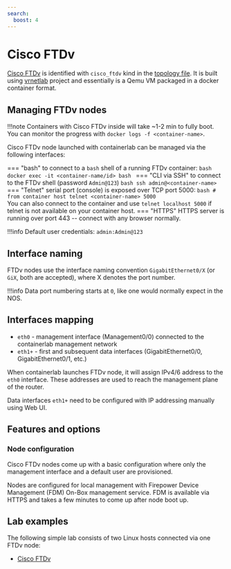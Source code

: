 ```yaml
---
search:
  boost: 4
---
```

# Cisco FTDv

[Cisco FTDv](https://www.cisco.com/c/en/us/products/collateral/security/firepower-ngfw-virtual/threat-defense-virtual-ngfwv-ds.html) is identified with `cisco_ftdv` kind in the [topology file](../topo-def-file.md). It is built using [vrnetlab](../vrnetlab.md) project and essentially is a Qemu VM packaged in a docker container format.

## Managing FTDv nodes

!!!note
    Containers with Cisco FTDv inside will take ~1-2 min to fully boot.  
    You can monitor the progress with `docker logs -f <container-name>`.

Cisco FTDv node launched with containerlab can be managed via the following interfaces:

=== "bash"
    to connect to a `bash` shell of a running FTDv container:
    ```bash
    docker exec -it <container-name/id> bash
    ```
=== "CLI via SSH"
    to connect to the FTDv shell (password `Admin@123`)
    ```bash
    ssh admin@<container-name>
    ```
=== "Telnet"
    serial port (console) is exposed over TCP port 5000:
    ```bash
    # from container host
    telnet <container-name> 5000
    ```  
    You can also connect to the container and use `telnet localhost 5000` if telnet is not available on your container host.
=== "HTTPS"
    HTTPS server is running over port 443 -- connect with any browser normally.

!!!info
    Default user credentials: `admin:Admin@123`

## Interface naming

FTDv nodes use the interface naming convention `GigabitEthernet0/X` (or `GiX`, both are accepted), where X denotes the port number.

!!!info
    Data port numbering starts at `0`, like one would normally expect in the NOS.

## Interfaces mapping

* `eth0` - management interface (Management0/0) connected to the containerlab management network
* `eth1+` - first and subsequent data interfaces (GigabitEthernet0/0, GigabitEthernet0/1, etc.)

When containerlab launches FTDv node, it will assign IPv4/6 address to the `eth0` interface. These addresses are used to reach the management plane of the router.

Data interfaces `eth1+` need to be configured with IP addressing manually using Web UI.

## Features and options

### Node configuration

Cisco FTDv nodes come up with a basic configuration where only the management interface and a default user are provisioned.

Nodes are configured for local management with Firepower Device Management (FDM) On-Box management service. FDM is available via HTTPS and takes a few minutes to come up after node boot up.

## Lab examples

The following simple lab consists of two Linux hosts connected via one FTDv node:

* [Cisco FTDv](../../lab-examples/ftdv01.md)
